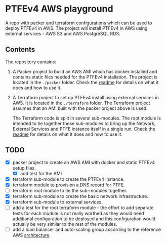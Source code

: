 # PTFEv4 AWS playground

A repo with packer and terraform configurations which can be used to deploy PTFEv4 in AWS. The project will install PTFEv4 in AWS using external services - AWS S3 and AWS PostgreSQL RDS. 

## Contents

The repository contains:

1. A Packer project to build an AWS AMI which has docker installed and contains static files needed for the PTFEv4 installation. The project is located in the `./packer` folder. Check the [readme](./packer/README.md) for details on what it does and how to use it.

2. A Terraform project to set up PTFEv4 install using external services in AWS. It is located in the `./terraform` folder. The Terraform project assumes that an AMI built with the packer project above is used. 

    The Terraform code is split in several sub-modules. The root module is intended to tie together these sub-modules to bring up the Network, External Services and PTFE instance itself in a single run. Check the [readme](./terraform/README.md) for details on what it does and how to use it.

## TODO

- [x] packer project to create an AWS AMI with docker and static PTFEv4 setup files.
  - [x] add test for the AMI
- [x] terraform sub-module to create the PTFEv4 instance.
- [x] terraform module to provision a DNS record for PTFE.
- [ ] terraform root module to tie the sub-modules together.
- [x] terraform sub-module to create the basic network infrastructure.
- [x] terraform sub-module to external services.
- [ ] add a test for the root terraform module - the effort to add separate tests for each module is not really worthed as they would need additional configuration to be deployed and this configuration would actually be very similar to the rest of the modules.
- [ ] add a load balancer and auto-scaling group according to the reference AWS [architecture](https://www.terraform.io/docs/enterprise/before-installing/reference-architecture/aws.html).